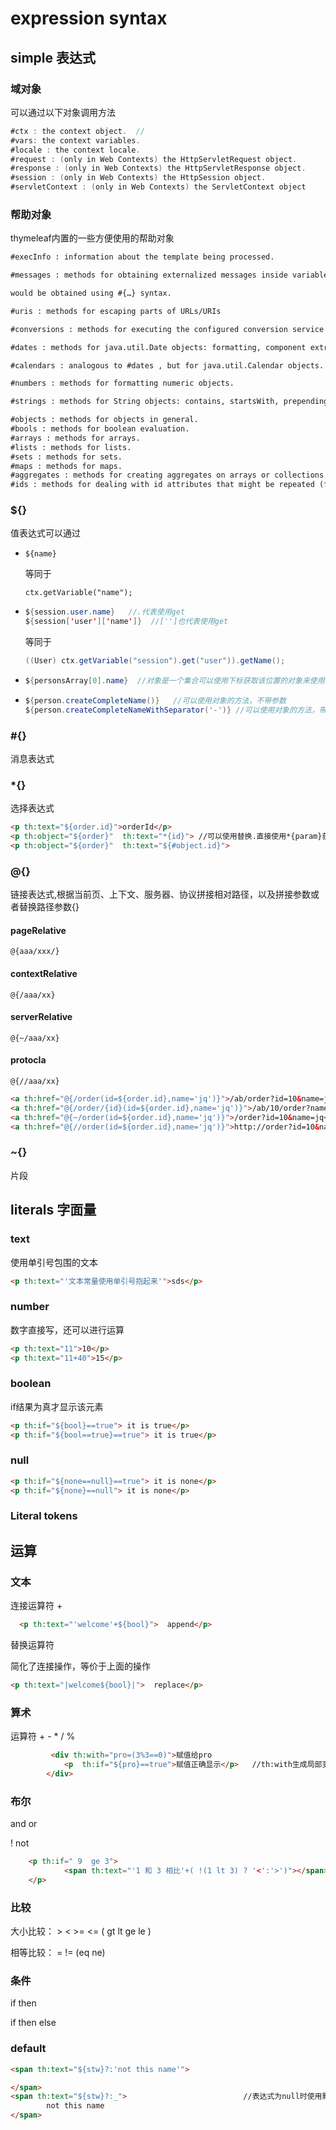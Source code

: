 



# expression syntax

## simple 表达式

### 域对象

可以通过以下对象调用方法

```java
#ctx : the context object.  //
#vars: the context variables.
#locale : the context locale.
#request : (only in Web Contexts) the HttpServletRequest object.
#response : (only in Web Contexts) the HttpServletResponse object.
#session : (only in Web Contexts) the HttpSession object.
#servletContext : (only in Web Contexts) the ServletContext object
```

### 帮助对象

thymeleaf内置的一些方便使用的帮助对象

```html
#execInfo : information about the template being processed.

#messages : methods for obtaining externalized messages inside variables expressions, in the same way as they

would be obtained using #{…} syntax.

#uris : methods for escaping parts of URLs/URIs

#conversions : methods for executing the configured conversion service (if any).

#dates : methods for java.util.Date objects: formatting, component extraction, etc.

#calendars : analogous to #dates , but for java.util.Calendar objects.

#numbers : methods for formatting numeric objects.

#strings : methods for String objects: contains, startsWith, prepending/appending, etc.

#objects : methods for objects in general.
#bools : methods for boolean evaluation.
#arrays : methods for arrays.
#lists : methods for lists.
#sets : methods for sets.
#maps : methods for maps.
#aggregates : methods for creating aggregates on arrays or collections.
#ids : methods for dealing with id attributes that might be repeated (for example, as a result of an iteration).
```



### ${}

值表达式可以通过

- ```
  ${name}
  ```

  等同于

  ```
  ctx.getVariable("name");
  ```

  

- ```java
  ${session.user.name}   //.代表使用get
  ${session['user']['name']}  //['']也代表使用get
  ```

  等同于

  ```java
  ((User) ctx.getVariable("session").get("user")).getName();
  ```

- ```java
  ${personsArray[0].name}  //对象是一个集合可以使用下标获取该位置的对象来使用
  ```

- ```java
  ${person.createCompleteName()}   //可以使用对象的方法，不带参数
  ${person.createCompleteNameWithSeparator('-')} //可以使用对象的方法，带参数
  ```

  

### #{}

消息表达式

### *{}

选择表达式

```html
<p th:text="${order.id}">orderId</p>
<p th:object="${order}"  th:text="*{id}"> //可以使用替换.直接使用*{param}获取属性
<p th:object="${order}"  th:text="${#object.id}">
```

### @{}

链接表达式,根据当前页、上下文、服务器、协议拼接相对路径，以及拼接参数或者替换路径参数{}

#### pageRelative

```
@{aaa/xxx/}
```



#### contextRelative

```
@{/aaa/xx}
```



#### serverRelative

```
@{~/aaa/xx}
```



#### protocla

```
@{//aaa/xx}
```

```html
<a th:href="@{/order(id=${order.id},name='jq')}">/ab/order?id=10&name=jq</a><br>
<a th:href="@{/order/{id}(id=${order.id},name='jq')}">/ab/10/order?name=jq</a><br>
<a th:href="@{~/order(id=${order.id},name='jq')}">/order?id=10&name=jq</a><br>
<a th:href="@{//order(id=${order.id},name='jq')}">http://order?id=10&name=jq</a><br>
```

### ~{}

片段

## literals 字面量

### text

使用单引号包围的文本


```html
<p th:text="'文本常量使用单引号抱起来'">sds</p>
```
### number

数字直接写，还可以进行运算
```html
<p th:text="11">10</p>
<p th:text="11+40">15</p>
```
### boolean

if结果为真才显示该元素

```html
<p th:if="${bool}==true"> it is true</p>
<p th:if="${bool==true}==true"> it is true</p>
```

### null
```html
<p th:if="${none==null}==true"> it is none</p>
<p th:if="${none}==null"> it is none</p>
```
### Literal tokens

## 运算

### 文本

连接运算符  	+
```html
  <p th:text="'welcome'+${bool}">  append</p>
```
替换运算符	

简化了连接操作，等价于上面的操作

```html
<p th:text="|welcome${bool}|">  replace</p>
```

### 算术

 运算符  + - * / %
```html
 		 <div th:with="pro=(3%3==0)">赋值给pro
    		<p  th:if="${pro}==true">赋值正确显示</p>   //th:with生成局部变量只在该div内有效
        </div>
```
### 布尔

and   or  

! not 


```html
 	<p th:if=" 9  ge 3">
            <span th:text="'1 和 3 相比'+( !(1 lt 3) ? '<':'>')"></span>
    </p>
```
### 比较

大小比较： >	<	 >= 	 <=	(  gt	  lt	 ge  	le )

相等比较： =	!=  	(eq	ne)

### 条件

if  then  

if then  else

### default

```html
<span th:text="${stw}?:'not this name'">

</span>
<span th:text="${stw}?:_">							//表达式为null时使用默认值，_代表静态值
        not this name
</span>
```

